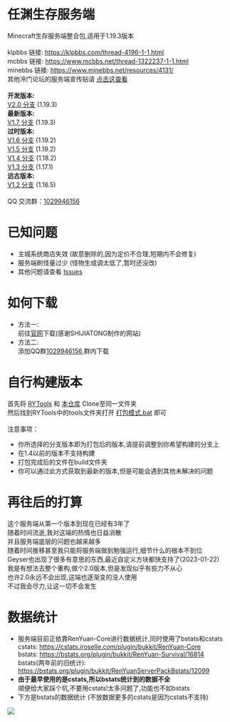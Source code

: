 # 任渊生存服务端
Minecraft生存服务端整合包,适用于1.19.3版本  
<br>
klpbbs 链接: https://klpbbs.com/thread-4196-1-1.html  
mcbbs 链接: https://www.mcbbs.net/thread-1322237-1-1.html  
minebbs 链接: https://www.minebbs.net/resources/4131/  
其他冷门论坛的服务端宣传贴请 [点击这查看](https://github.com/RenYuan-MC/RYSurvival/blob/main/bbs.md)  
<br>
**开发版本:**  
[V2.0 分支](https://github.com/RenYuan-MC/RYSurvival/tree/dev/2.0) (1.19.3)  
**最新版本:**  
[V1.7 分支](https://github.com/RenYuan-MC/RYSurvival/tree/ver/1.7) (1.19.3)  
**过时版本:**  
[V1.6 分支](https://github.com/RenYuan-MC/RYSurvival/tree/legacy/1.6) (1.19.2)  
[V1.5 分支](https://github.com/RenYuan-MC/RYSurvival/tree/legacy/1.5) (1.19.2)  
[V1.4 分支](https://github.com/RenYuan-MC/RYSurvival/tree/legacy/1.4) (1.18.2)  
[V1.3 分支](https://github.com/RenYuan-MC/RYSurvival/tree/legacy/1.3) (1.17.1)  
**远古版本:**  
[V1.2 分支](https://github.com/RenYuan-MC/RYSurvival/tree/legacy/1.2) (1.16.5)  
<br>
QQ 交流群：[1029946156](https://jq.qq.com/?_wv=1027&k=DN77Hlfh)  
# 已知问题
* 主城系统商店失效 (故意删除的,因为定价不合理,短期内不会修复)
* 服务端刷怪量过少 (怪物生成调太低了,暂时还没改)
* 其他问题请查看 [Issues](https://github.com/RenYuan-MC/RYSurvival/issues)
# 如何下载
* 方法一:  
前往[官网](https://rymc.ltd)下载(感谢SHIJIATONG制作的网站)  
* 方法二:  
添加QQ群[1029946156](https://jq.qq.com/?_wv=1027&k=DN77Hlfh),群内下载  
# 自行构建版本  
首先将 [RYTools](https://github.com/RenYuan-MC/RYSurvival-Tools) 和 [本仓库](https://github.com/RenYuan-MC/RYSurvival) Clone至同一文件夹  
然后找到RYTools中的tools文件夹打开 [打包模式.bat](https://github.com/RenYuan-MC/RYSurvival-Tools/tree/main/tools) 即可  
<br>
注意事项：     
* 你所选择的分支版本即为打包后的版本,请提前调整到你希望构建的分支上  
* 在1.4以前的版本不支持构建   
* 打包完成后的文件在build文件夹  
* 你可以通过此方式获取到最新的版本,但是可能会遇到其他未解决的问题 
# 再往后的打算
这个服务端从第一个版本到现在已经有3年了  
随着时间流逝,我对这端的热情也日益消散  
并且服务端底层的问题也越来越多  
随着时间推移甚至我只能将服务端做到勉强运行,细节什么的根本不到位  
Geyser也出现了很多有意思的东西,最近自定义方块都快支持了(2023-01-22)  
我是有想法去整个重构,做个2.0版本,但是发现似乎有些力不从心  
也许2.0永远不会出现,这端也逐渐变的没人使用  
不过我会尽力,让这一切不会发生  
# 数据统计
* 服务端目前正依靠RenYuan-Core进行数据统计,同时使用了bstats和cstats  
cstats: https://cstats.iroselle.com/plugin/bukkit/RenYuan-Core  
bstats: https://bstats.org/plugin/bukkit/RenYuan-Survival/16814  
bstats(两年前的旧统计): https://bstats.org/plugin/bukkit/RenYuanServerPackBstats/12099  
* **由于最早使用的是cstats,所以bstats统计到的数据不全**  
顺便给大家踩个坑,不要用cstats!太多问题了,功能也不如bstats  
* 下方是bstats的数据统计 (不放数据更多的cstats是因为cstats不支持)  
  
[![](https://bstats.org/signatures/bukkit/RenYuan-Survival.svg)](https://bstats.org/plugin/bukkit/RenYuan-Survival/16814)
